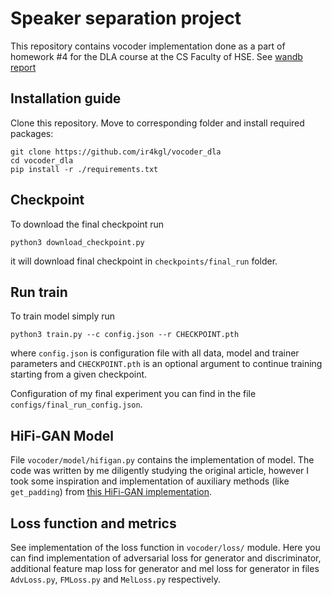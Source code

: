 # Speaker separation project

This repository contains vocoder implementation done as a part of homework #4 for the DLA course at the CS Faculty of HSE. See [wandb report](https://wandb.ai/ira_gl/dla_vocoder/reports/Vocoder-report--Vmlldzo2MTU0MjMy?accessToken=b50t3dmb60tzlrqthfber0zh7nm2w0xkp0ehcuokh1o82d861m3ns6zk5bs17cjc) 

## Installation guide

Clone this repository. Move to corresponding folder and install required packages:

```shell
git clone https://github.com/ir4kgl/vocoder_dla
cd vocoder_dla
pip install -r ./requirements.txt
```

## Checkpoint

To download the final checkpoint run 

```shell
python3 download_checkpoint.py
```

it will download final checkpoint in `checkpoints/final_run` folder.

## Run train

To train model simply run

```shell
python3 train.py --c config.json --r CHECKPOINT.pth
```

where `config.json` is configuration file with all data, model and trainer parameters and `CHECKPOINT.pth` is an optional argument to continue training starting from a given checkpoint. 

Configuration of my final experiment you can find in the file `configs/final_run_config.json`.




## HiFi-GAN Model

File `vocoder/model/hifigan.py` contains the implementation of [](https://arxiv.org/abs/2010.05646) model. The code was written by me diligently studying the original article, however I took some inspiration and implementation of auxiliary methods (like `get_padding`) from  [this HiFi-GAN implementation](https://github.com/jik876/hifi-gan).


## Loss function and metrics

See implementation of the loss function in `vocoder/loss/` module. Here you can find implementation of adversarial loss for generator and discriminator, additional feature map loss for generator and mel loss for generator in files `AdvLoss.py`, `FMLoss.py` and `MelLoss.py` respectively.